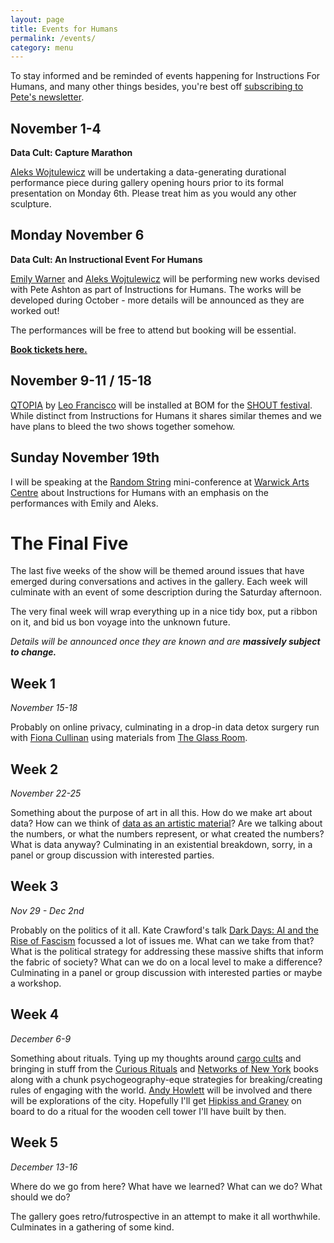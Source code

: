```yaml
---
layout: page
title: Events for Humans
permalink: /events/
category: menu
---
```


To stay informed and be reminded of events happening for Instructions For Humans, and many other things besides, you're best off [subscribing to Pete's newsletter](https://tinyletter.com/peteashton).

## November 1-4

**Data Cult: Capture Marathon**

[Aleks Wojtulewicz](http://a-w-a.co.uk) will be undertaking a data-generating durational performance piece during gallery opening hours prior to its formal presentation on Monday 6th. Please treat him as you would any other sculpture.

## Monday November 6

**Data Cult: An Instructional Event For Humans**

[Emily Warner](https://emily-warner.com) and [Aleks Wojtulewicz](http://a-w-a.co.uk) will be performing new works devised with Pete Ashton as part of Instructions for Humans. The works will be developed during October - more details will be announced as they are worked out!

The performances will be free to attend but booking will be essential. 

**[Book tickets here.](https://www.eventbrite.co.uk/e/data-cult-an-instructional-event-for-humans-tickets-39044827129)**

## November 9-11 / 15-18

[QTOPIA](http://www.bom.org.uk/event/qtopia/) by [Leo Francisco](http://queerzone3000.net/) will be installed at BOM for the [SHOUT festival](http://www.shoutfestival.co.uk/whats-on/all-shows/shout-17-qtopia-leo-francisco/). While distinct from Instructions for Humans it shares similar themes and we have plans to bleed the two shows together somehow. 

## Sunday November 19th

I will be speaking at the [Random String](http://randomstring.co) mini-conference at [Warwick Arts Centre](https://www.warwickartscentre.co.uk) about Instructions for Humans with an emphasis on the performances with Emily and Aleks. 

# The Final Five

The last five weeks of the show will be themed around issues that have emerged during conversations and actives in the gallery. Each week will culminate with an event of some description during the Saturday afternoon. 

The very final week will wrap everything up in a nice tidy box, put a ribbon on it, and bid us bon voyage into the unknown future. 

*Details will be announced once they are known and are* ***massively subject to change.*** 

## Week 1

*November 15-18*

Probably on online privacy, culminating in a drop-in data detox surgery run with [Fiona Cullinan](http://fionacullinan.com/projects/infosecurity/) using materials from [The Glass Room](https://theglassroom.org).

## Week 2

*November 22-25*

Something about the purpose of art in all this. How do we make art about data? How can we think of [data as an artistic material](http://www.mitpressjournals.org/doi/abs/10.1162/LEON_a_01414)? Are we talking about the numbers, or what the numbers represent, or what created the numbers? What is data anyway? Culminating in an existential breakdown, sorry, in a panel or group discussion with interested parties. 

## Week 3

*Nov 29 - Dec 2nd*

Probably on the politics of it all. Kate Crawford's talk [Dark Days: AI and the Rise of Fascism](https://www.youtube.com/watch?v=Dlr4O1aEJvI) focussed a lot of issues me. What can we take from that? What is the political strategy for addressing these massive shifts that inform the fabric of society? What can we do on a local level to make a difference? Culminating in a panel or group discussion with interested parties or maybe a workshop.

## Week 4

*December 6-9*

Something about rituals. Tying up my thoughts around [cargo cults](https://en.wikipedia.org/wiki/Cargo_cult) and bringing in stuff from the [Curious Rituals](http://curiousrituals.nearfuturelaboratory.com) and [Networks of New York](http://amzn.to/2tCcPU7) books along with a chunk psychogeography-eque strategies for breaking/creating rules of engaging with the world. [Andy Howlett](http://andyhowlett.co.uk) will be involved and there will be explorations of the city. Hopefully I'll get [Hipkiss and Graney](https://www.hipkissandgraney.com) on board to do a ritual for the wooden cell tower I'll have built by then.

## Week 5

*December 13-16*

Where do we go from here? What have we learned? What can we do? What should we do? 

The gallery goes retro/futrospective in an attempt to make it all worthwhile. Culminates in a gathering of some kind. 
